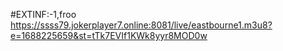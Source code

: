 #EXTINF:-1,froo
https://ssss79.jokerplayer7.online:8081/live/eastbourne1.m3u8?e=1688225659&st=tTk7EVIf1KWk8yyr8MOD0w
